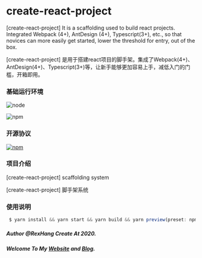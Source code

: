 # create-react-project
[create-react-project] It is a scaffolding used to build react projects. Integrated Webpack (4+), AntDesign (4+), Typescript(3+), etc., so that novices can more easily get started, lower the threshold for entry, out of the box.

[create-react-project] 是用于搭建react项目的脚手架。集成了Webpack(4+)、AntDesign(4+)、Typescript(3+)等，让新手能够更加容易上手，减低入门的门槛，开箱即用。

### 基础运行环境
![node](https://img.shields.io/badge/node_version->=9.10.0-green.svg?style=plastic)

![npm](https://img.shields.io/badge/npm_version->=5.6.0-green.svg?style=plastic)

### 开源协议
[![npm](https://img.shields.io/badge/license-MIT-blue.svg)](https://github.com/rexhang/create-react-project/blob/master/LICENSE)

### 项目介绍
[create-react-project] scaffolding system

[create-react-project] 脚手架系统

### 使用说明
``` javascript
 $ yarn install && yarn start && yarn build && yarn preview(preset: npm i -g serve) && cd dist && npm publish
````

##### Author @RexHang Create At 2020.

##### Welcome To My [Website](https://rexhang.com/) and [Blog](http://www.rexhang.com/blog/).